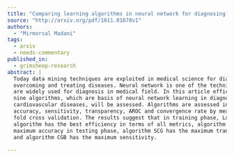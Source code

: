 ```yaml
---
title: "Comparing learning algorithms in neural network for diagnosing   cardiovascular disease"
source: "http://arxiv.org/pdf/1611.01678v1"
authors:
  - "Mirmorsal Madani"
tags:
  - arxiv
  - needs-commentary
published_in:
  - grimsheep-research
abstract: |
  Today data mining techniques are exploited in medical science for diagnosing,
  overcoming and treating diseases. Neural network is one of the techniques which
  are widely used for diagnosis in medical field. In this article efficiency of
  nine algorithms, which are basis of neural network learning in diagnosing
  cardiovascular diseases, will be assessed. Algorithms are assessed in terms of
  accuracy, sensitivity, transparency, AROC and convergence rate by means of 10
  fold cross validation. The results suggest that in training phase, Lonberg-M
  algorithm has the best efficiency in terms of all metrics, algorithm OSS has
  maximum accuracy in testing phase, algorithm SCG has the maximum transparency
  and algorithm CGB has the maximum sensitivity.
  
---
```

